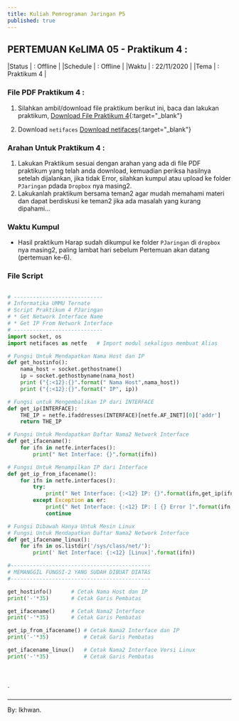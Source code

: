 ```yaml
---
title: Kuliah Pemrograman Jaringan P5
published: true
---
```


## PERTEMUAN KeLIMA 05 - Praktikum 4 :

|Status   | : Offline                   |
|Schedule | : Offline                  |
|Waktu    | : 22/11/2020               |
|Tema     | : Praktikum 4              |

### File PDF Praktikum 4 :
1. Silahkan ambil/download file praktikum berikut ini, baca dan lakukan praktikum, [Download File Praktikum 4](assets/reff/pjar/Praktikum_PJar_4.pdf){:target="_blank"}

2. Download `netifaces` [Download netifaces](assets/reff/pjar/netifaces-0.11.0-cp37-cp37m-win_amd64.whl){:target="_blank"}

### Arahan Untuk Praktikum 4 :

1. Lakukan Praktikum sesuai dengan arahan yang ada di file PDF praktikum yang telah anda download, kemuadian periksa hasilnya setelah dijalankan, jika tidak Error, silahkan kumpul atau upload ke folder  `PJaringan` pdada `Dropbox` nya masing2.
2. Lakukanlah praktikum bersama teman2 agar mudah memahami materi dan dapat berdiskusi ke teman2 jika ada masalah yang kurang dipahami...

### Waktu Kumpul

- Hasil praktikum Harap sudah dikumpul ke folder `PJaringan` di `dropbox` nya masing2, paling lambat hari sebelum Pertemuan akan datang (pertemuan ke-6).

### File Script

    
```python

# ----------------------------
# Informatika UMMU Ternate
# Script Praktikum 4 PJaringan
# * Get Network Interface Name
# * Get IP From Network Interface
# ----------------------------
import socket, os
import netifaces as netfe   # Import modul sekaligus membuat Alias 

# Fungsi Untuk Mendapatkan Nama Host dan IP
def get_hostinfo():
    nama_host = socket.gethostname()
    ip = socket.gethostbyname(nama_host)
    print ("{:<12}:{}".format(" Nama Host",nama_host))
    print ("{:<12}:{}".format(" IP", ip))

# Fungsi untuk Mengembalikan IP dari INTERFACE
def get_ip(INTERFACE):
    THE_IP = netfe.ifaddresses(INTERFACE)[netfe.AF_INET][0]['addr']
    return THE_IP

# Fungsi Untuk Mendapatkan Daftar Nama2 Network Interface
def get_ifacename():
    for ifn in netfe.interfaces():
        print(" Net Interface: {}".format(ifn))

# Fungsi Untuk Menampilkan IP dari Interface
def get_ip_from_ifacename():
    for ifn in netfe.interfaces():
        try:
            print(" Net Interface: {:<12} IP: {}".format(ifn,get_ip(ifn)))
        except Exception as er:
            print(" Net Interface: {:<12} IP: [ {} Error ]".format(ifn,er))
            continue

# Fungsi Dibawah Hanya Untuk Mesin Linux
# Fungsi Untuk Mendapatkan Daftar Nama2 Network Interface
def get_ifacename_linux():
    for ifn in os.listdir('/sys/class/net/'):
        print(' Net Interface: {:<12} [Linux]'.format(ifn))

#--------------------------------------------
# MEMANGGIL FUNGSI-2 YANG SUDAH DIBUAT DIATAS
#--------------------------------------------

get_hostinfo()      # Cetak Nama Host dan IP
print('-'*35)       # Cetak Garis Pembatas

get_ifacename()     # Cetak Nama2 Interface
print('-'*35)       # Cetak Garis Pembatas

get_ip_from_ifacename() # Cetak Nama2 Interface dan IP
print('-'*35)           # Cetak Garis Pembatas

get_ifacename_linux()   # Cetak Nama2 Interface Versi Linux
print('-'*35)           # Cetak Garis Pembatas


    
```
`
 
***
By: Ikhwan.
